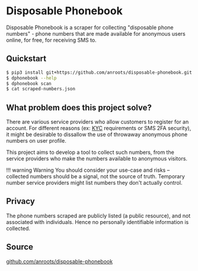# Disposable Phonebook

Disposable Phonebook is a scraper for collecting "disposable phone numbers" -
phone numbers that are made available for anonymous users online, for free, for receiving SMS to.

## Quickstart

``` bash
$ pip3 install git+https://github.com/anroots/disposable-phonebook.git
$ dphonebook --help
$ dphonebook scan
$ cat scraped-numbers.json
```

## What problem does this project solve?

There are various service providers who allow customers to register for an account.
For different reasons (ex: [KYC](https://en.wikipedia.org/wiki/Know_your_customer) requirements
or SMS 2FA security), it might be desirable to dissallow the use of throwaway anonymous phone numbers
on user profile.

This project aims to develop a tool to collect such numbers, from the service providers who make
the numbers available to anonymous visitors.

!!! warning Warning
     You should consider your use-case and risks – collected numbers should be a signal, not the source of truth. Temporary number service providers might list numbers they don't actually control.

## Privacy

The phone numbers scraped are publicly listed (a public resource), and not associated with individuals.
Hence no personally identifiable information is collected.

## Source

[github.com/anroots/disposable-phonebook](https://github.com/anroots/disposable-phonebook)

